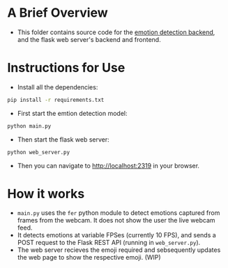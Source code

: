 # A Brief Overview

- This folder contains source code for the [emotion detection backend](./main.py), and the flask web server's backend and frontend.

# Instructions for Use

- Install all the dependencies:
```bash
pip install -r requirements.txt
```

- First start the emtion detection model:

```bash
python main.py
```
- Then start the flask web server: 

```bash
python web_server.py
```

- Then you can navigate to [http://localhost:2319](http://localhost:2319) in your browser.

# How it works

- `main.py` uses the `fer` python module to detect emotions captured from frames from the webcam. It does not show the user the live webcam feed.
- It detects emotions at variable FPSes (currently 10 FPS), and sends a POST request to the Flask REST API (running in `web_server.py`).
- The web server recieves the emoji required and sebsequently updates the web page to show the respective emoji. (WIP)
